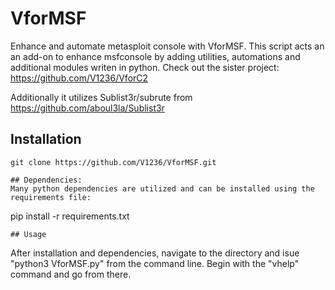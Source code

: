 # VforMSF
Enhance and automate metasploit console with VforMSF. This script acts an an add-on to enhance msfconsole by adding utilities, automations and additional modules writen in python.
Check out the sister project: https://github.com/V1236/VforC2

Additionally it utilizes Sublist3r/subrute from https://github.com/aboul3la/Sublist3r

## Installation
```
git clone https://github.com/V1236/VforMSF.git

## Dependencies:
Many python dependencies are utilized and can be installed using the requirements file:
```
pip install -r requirements.txt
```
## Usage
```
After installation and dependencies, navigate to the directory and isue "python3 VforMSF.py" from the command line.
Begin with the "vhelp" command and go from there.
